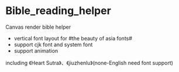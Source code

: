 # Bible_reading_helper

Canvas render bible helper
- vertical font layout for #the beauty of asia fonts#
- support cjk font and system font
- support animation 

including 《Heart Sutra》、《jiuzhenlu》(none-English need font support)
